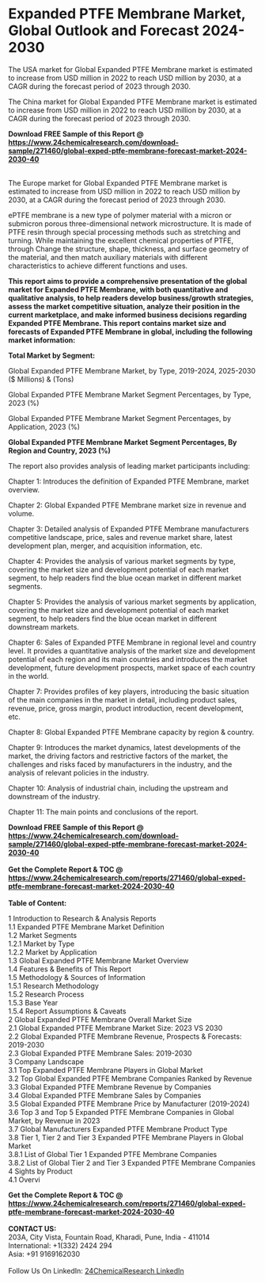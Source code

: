 <h1>Expanded PTFE Membrane Market, Global Outlook and Forecast 2024-2030</h1><p>The USA market for Global Expanded PTFE Membrane market is estimated to increase from USD million in 2022 to reach USD million by 2030, at a CAGR during the forecast period of 2023 through 2030.</p><p>
</p><p>The China market for Global Expanded PTFE Membrane market is estimated to increase from USD million in 2022 to reach USD million by 2030, at a CAGR during the forecast period of 2023 through 2030.</p><div><b>Download FREE Sample of this Report @ 
            <a href="https://www.24chemicalresearch.com/download-sample/271460/global-exped-ptfe-membrane-forecast-market-2024-2030-40">
            https://www.24chemicalresearch.com/download-sample/271460/global-exped-ptfe-membrane-forecast-market-2024-2030-40</a></b></div><br><p>
</p><p>The Europe market for Global Expanded PTFE Membrane market is estimated to increase from USD million in 2022 to reach USD million by 2030, at a CAGR during the forecast period of 2023 through 2030.</p><p>
ePTFE membrane is a new type of polymer material with a micron or submicron porous three-dimensional network microstructure. It is made of PTFE resin through special processing methods such as stretching and turning. While maintaining the excellent chemical properties of PTFE, through Change the structure, shape, thickness, and surface geometry of the material, and then match auxiliary materials with different characteristics to achieve different functions and uses.</p><p>
<strong>This report aims to provide a comprehensive presentation of the global market for Expanded PTFE Membrane, with both quantitative and qualitative analysis, to help readers develop business/growth strategies, assess the market competitive situation, analyze their position in the current marketplace, and make informed business decisions regarding Expanded PTFE Membrane. This report contains market size and forecasts of Expanded PTFE Membrane in global, including the following market information:</strong></p><p>
</p><p>
<strong>Total Market by Segment:</strong></p><p>
Global Expanded PTFE Membrane Market, by Type, 2019-2024, 2025-2030 ($ Millions) &amp; (Tons)</p><p>
Global Expanded PTFE Membrane Market Segment Percentages, by Type, 2023 (%)</p><p>
</p><p>
Global Expanded PTFE Membrane Market Segment Percentages, by Application, 2023 (%)</p><p>
</p><p>
<strong>Global Expanded PTFE Membrane Market Segment Percentages, By Region and Country, 2023 (%)</strong></p><p>
</p><p>
The report also provides analysis of leading market participants including:</p><p>
</p><p>
</p><p>
Chapter 1: Introduces the definition of Expanded PTFE Membrane, market overview.</p><p>
Chapter 2: Global Expanded PTFE Membrane market size in revenue and volume.</p><p>
Chapter 3: Detailed analysis of Expanded PTFE Membrane manufacturers competitive landscape, price, sales and revenue market share, latest development plan, merger, and acquisition information, etc.</p><p>
Chapter 4: Provides the analysis of various market segments by type, covering the market size and development potential of each market segment, to help readers find the blue ocean market in different market segments.</p><p>
Chapter 5: Provides the analysis of various market segments by application, covering the market size and development potential of each market segment, to help readers find the blue ocean market in different downstream markets.</p><p>
Chapter 6: Sales of Expanded PTFE Membrane in regional level and country level. It provides a quantitative analysis of the market size and development potential of each region and its main countries and introduces the market development, future development prospects, market space of each country in the world.</p><p>
Chapter 7: Provides profiles of key players, introducing the basic situation of the main companies in the market in detail, including product sales, revenue, price, gross margin, product introduction, recent development, etc.</p><p>
Chapter 8: Global Expanded PTFE Membrane capacity by region &amp; country.</p><p>
Chapter 9: Introduces the market dynamics, latest developments of the market, the driving factors and restrictive factors of the market, the challenges and risks faced by manufacturers in the industry, and the analysis of relevant policies in the industry.</p><p>
Chapter 10: Analysis of industrial chain, including the upstream and downstream of the industry.</p><p>
Chapter 11: The main points and conclusions of the report.</p><div><b>Download FREE Sample of this Report @ 
            <a href="https://www.24chemicalresearch.com/download-sample/271460/global-exped-ptfe-membrane-forecast-market-2024-2030-40">
            https://www.24chemicalresearch.com/download-sample/271460/global-exped-ptfe-membrane-forecast-market-2024-2030-40</a></b></div><br><div><b>Get the Complete Report & TOC @ 
            <a href="https://www.24chemicalresearch.com/reports/271460/global-exped-ptfe-membrane-forecast-market-2024-2030-40">
            https://www.24chemicalresearch.com/reports/271460/global-exped-ptfe-membrane-forecast-market-2024-2030-40</a></b></div><br>
            <b>Table of Content:</b><p>1 Introduction to Research & Analysis Reports<br />
    1.1 Expanded PTFE Membrane Market Definition<br />
    1.2 Market Segments<br />
        1.2.1 Market by Type<br />
        1.2.2 Market by Application<br />
    1.3 Global Expanded PTFE Membrane Market Overview<br />
    1.4 Features & Benefits of This Report<br />
    1.5 Methodology & Sources of Information<br />
        1.5.1 Research Methodology<br />
        1.5.2 Research Process<br />
        1.5.3 Base Year<br />
        1.5.4 Report Assumptions & Caveats<br />
2 Global Expanded PTFE Membrane Overall Market Size<br />
    2.1 Global Expanded PTFE Membrane Market Size: 2023 VS 2030<br />
    2.2 Global Expanded PTFE Membrane Revenue, Prospects & Forecasts: 2019-2030<br />
    2.3 Global Expanded PTFE Membrane Sales: 2019-2030<br />
3 Company Landscape<br />
    3.1 Top Expanded PTFE Membrane Players in Global Market<br />
    3.2 Top Global Expanded PTFE Membrane Companies Ranked by Revenue<br />
    3.3 Global Expanded PTFE Membrane Revenue by Companies<br />
    3.4 Global Expanded PTFE Membrane Sales by Companies<br />
    3.5 Global Expanded PTFE Membrane Price by Manufacturer (2019-2024)<br />
    3.6 Top 3 and Top 5 Expanded PTFE Membrane Companies in Global Market, by Revenue in 2023<br />
    3.7 Global Manufacturers Expanded PTFE Membrane Product Type<br />
    3.8 Tier 1, Tier 2 and Tier 3 Expanded PTFE Membrane Players in Global Market<br />
        3.8.1 List of Global Tier 1 Expanded PTFE Membrane Companies<br />
        3.8.2 List of Global Tier 2 and Tier 3 Expanded PTFE Membrane Companies<br />
4 Sights by Product<br />
    4.1 Overvi</p><div><b>Get the Complete Report & TOC @ 
            <a href="https://www.24chemicalresearch.com/reports/271460/global-exped-ptfe-membrane-forecast-market-2024-2030-40">
            https://www.24chemicalresearch.com/reports/271460/global-exped-ptfe-membrane-forecast-market-2024-2030-40</a></b></div><br><b>CONTACT US:</b><br>
            203A, City Vista, Fountain Road, Kharadi, Pune, India - 411014<br>
            International: +1(332) 2424 294<br>
            Asia: +91 9169162030 <br><br>
            Follow Us On LinkedIn: <a href="https://www.linkedin.com/company/24chemicalresearch/">24ChemicalResearch LinkedIn</a>